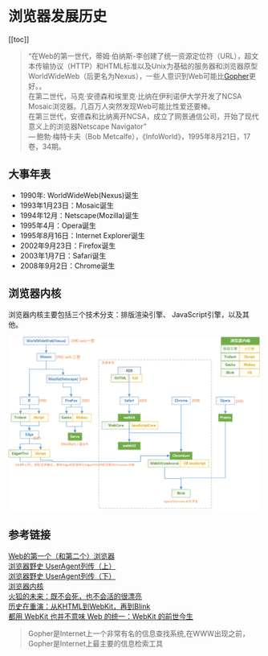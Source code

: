 # 浏览器发展历史

[[toc]]

>“在Web的第一世代，蒂姆·伯纳斯-李创建了统一资源定位符（URL），超文本传输协议（HTTP）和HTML标准以及Unix为基础的服务器和浏览器原型WorldWideWeb（后更名为Nexus），一些人意识到Web可能比[Gopher](https://baike.baidu.com/item/gopher/611108)更好。。<br>在第二世代，马克·安德森和埃里克·比纳在伊利诺伊大学开发了NCSA Mosaic浏览器。几百万人突然发现Web可能比性爱还要棒。<br>在第三世代，安德森和比纳离开NCSA，成立了网景通信公司，开始了现代意义上的浏览器Netscape Navigator”<br>
— 鲍勃·梅特卡夫（Bob Metcalfe），《InfoWorld》，1995年8月21日，17卷，34期。

## 大事年表
- 1990年: WorldWideWeb(Nexus)诞生
- 1993年1月23日：Mosaic诞生
- 1994年12月：Netscape(Mozilla)诞生
- 1995年4月：Opera诞生
- 1995年8月16日：Internet Explorer诞生
- 2002年9月23日：Firefox诞生
- 2003年1月7日：Safari诞生
- 2008年9月2日：Chrome诞生

## 浏览器内核

浏览器内核主要包括三个技术分支：排版渲染引擎、 JavaScript引擎，以及其他。

![browser core](./img/browser_core.png)


## 参考链接

[Web的第一个（和第二个）浏览器](https://thehistoryoftheweb.com/web-first-and-second-browser/)<br>
[浏览器野史 UserAgent列传（上）](http://litten.me/2014/09/26/history-of-browser-useragent/)<br>
[浏览器野史 UserAgent列传（下）](http://litten.me/2014/10/05/history-of-browser-useragent2/)<br>
[浏览器内核](https://baike.baidu.com/item/%E6%B5%8F%E8%A7%88%E5%99%A8%E5%86%85%E6%A0%B8?fr=aladdin)<br>
[火狐的未来：既不会死，也不会活的很漂亮](https://36kr.com/p/213915)<br>
[历史在重演：从KHTML到WebKit，再到Blink](https://36kr.com/p/202396)<br>
[都用 WebKit 也并不意味 Web 的统一：WebKit 的前世今生](https://www.infoq.cn/article/2013/02/webkit-history-and-now/)<br>


>Gopher是Internet上一个非常有名的信息查找系统,在WWW出现之前，Gopher是Internet上最主要的信息检索工具